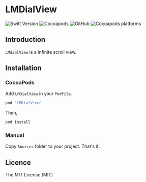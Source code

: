 # LMDialView

![Swift Version](https://img.shields.io/badge/Swift-5.0-orange.svg)
![Cocoapods](https://img.shields.io/cocoapods/v/LMDialView.svg)
![GitHub](https://img.shields.io/github/license/ingocraft/LMDialView.svg)
![Cocoapods platforms](https://img.shields.io/cocoapods/p/LMDialView.svg)

## Introduction

`LMdialView` is a infinite scroll view. 

## Installation

### CocoaPods

Add `LMDialView` in your `Podfile`.
```ruby
pod 'LMDialView'
```

Then,
```bash
pod install
```

### Manual

Copy `Sources` folder to your project. That's it.

## Licence

The MIT License (MIT)
